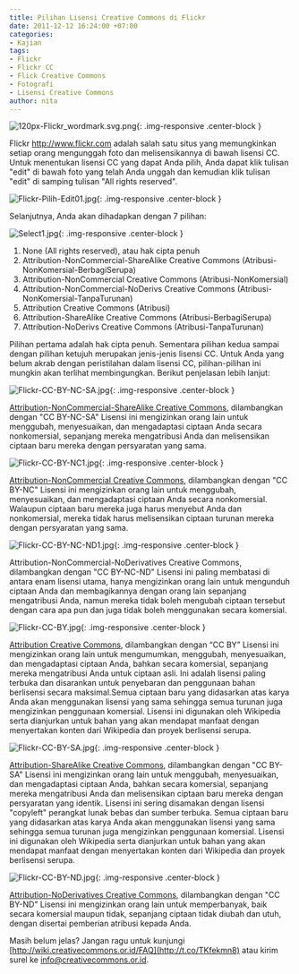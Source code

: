 ```yaml
---
title: Pilihan Lisensi Creative Commons di Flickr
date: 2011-12-12 16:24:00 +07:00
categories:
- Kajian
tags:
- Flickr
- Flickr CC
- Flick Creative Commons
- Fotografi
- Lisensi Creative Commons
author: nita
---
```


![120px-Flickr_wordmark.svg.png](/uploads/120px-Flickr_wordmark.svg.png){: .img-responsive .center-block }

Flickr http://www.flickr.com adalah salah satu situs yang memungkinkan setiap orang mengunggah foto dan melisensikannya di bawah lisensi CC. Untuk menentukan lisensi CC yang dapat Anda pilih, Anda dapat klik tulisan "edit" di bawah foto yang telah Anda unggah dan kemudian klik tulisan "edit" di samping tulisan "All rights reserved".

![Flickr-Pilih-Edit01.jpg](/uploads/Flickr-Pilih-Edit01.jpg){: .img-responsive .center-block }

Selanjutnya, Anda akan dihadapkan dengan 7 pilihan:

![Select1.jpg](/uploads/Select1.jpg){: .img-responsive .center-block }

1. None (All rights reserved), atau hak cipta penuh
2. Attribution-NonCommercial-ShareAlike Creative Commons (Atribusi-NonKomersial-BerbagiSerupa)
3. Attribution-NonCommercial Creative Commons (Atribusi-NonKomersial)
4. Attribution-NonCommercial-NoDerivs Creative Commons (Atribusi-NonKomersial-TanpaTurunan)
5. Attribution Creative Commons (Atribusi)
6. Attribution-ShareAlike Creative Commons (Atribusi-BerbagiSerupa)
7. Attribution-NoDerivs Creative Commons (Atribusi-TanpaTurunan)

Pilihan pertama adalah hak cipta penuh. Sementara pilihan kedua sampai dengan pilihan ketujuh merupakan jenis-jenis lisensi CC. Untuk Anda yang belum akrab dengan peristilahan dalam lisensi CC, pilihan-pilihan ini mungkin akan terlihat membingungkan. Berikut penjelasan lebih lanjut:

![Flickr-CC-BY-NC-SA.jpg](/uploads/Flickr-CC-BY-NC-SA.jpg){: .img-responsive .center-block }

[Attribution-NonCommercial-ShareAlike Creative Commons](http://creativecommons.or.id/wp-content/uploads/2011/12/Flickr-CC-BY-SA.jpg), dilambangkan dengan "CC BY-NC-SA"
Lisensi ini mengizinkan orang lain untuk menggubah, menyesuaikan, dan mengadaptasi ciptaan Anda secara nonkomersial, sepanjang mereka mengatribusi Anda dan melisensikan ciptaan baru mereka dengan persyaratan yang sama.

![Flickr-CC-BY-NC1.jpg](/uploads/Flickr-CC-BY-NC1.jpg){: .img-responsive .center-block }

[Attribution-NonCommercial Creative Commons](http://creativecommons.or.id/wp-content/uploads/2011/12/Flickr-CC-BY-SA.jpg), dilambangkan dengan "CC BY-NC"
Lisensi ini mengizinkan orang lain untuk menggubah, menyesuaikan, dan mengadaptasi ciptaan Anda secara nonkomersial. Walaupun ciptaan baru mereka juga harus menyebut Anda dan nonkomersial, mereka tidak harus melisensikan ciptaan turunan mereka dengan persyaratan yang sama.

![Flickr-CC-BY-NC-ND1.jpg](/uploads/Flickr-CC-BY-NC-ND1.jpg){: .img-responsive .center-block }

Attribution-NonCommercial-NoDerivatives Creative Commons, dilambangkan dengan "CC BY-NC-ND"
Lisensi ini paling membatasi di antara enam lisensi utama, hanya mengizinkan orang lain untuk mengunduh ciptaan Anda dan membagikannya dengan orang lain sepanjang mengatribusi Anda, namun mereka tidak boleh mengubah ciptaan tersebut dengan cara apa pun dan juga tidak boleh menggunakan secara komersial.

![Flickr-CC-BY.jpg](/uploads/Flickr-CC-BY.jpg){: .img-responsive .center-block }

[Attribution Creative Commons](http://creativecommons.or.id/wp-content/uploads/2011/12/Flickr-CC-BY.jpg), dilambangkan dengan “CC BY”
Lisensi ini mengizinkan orang lain untuk mengumumkan, menggubah, menyesuaikan, dan mengadaptasi ciptaan Anda, bahkan secara komersial, sepanjang mereka mengatribusi Anda untuk ciptaan asli. Ini adalah lisensi paling terbuka dan disarankan untuk penyebaran dan penggunaan bahan berlisensi secara maksimal.Semua ciptaan baru yang didasarkan atas karya Anda akan menggunakan lisensi yang sama sehingga semua turunan juga mengizinkan penggunaan komersial. Lisensi ini digunakan oleh Wikipedia serta dianjurkan untuk bahan yang akan mendapat manfaat dengan menyertakan konten dari Wikipedia dan proyek berlisensi serupa.

![Flickr-CC-BY-SA.jpg](/uploads/Flickr-CC-BY-SA.jpg){: .img-responsive .center-block }

[Attribution-ShareAlike Creative Commons](http://creativecommons.or.id/wp-content/uploads/2011/12/Flickr-CC-BY-SA.jpg), dilambangkan dengan "CC BY-SA"
Lisensi ini mengizinkan orang lain untuk menggubah, menyesuaikan, dan mengadaptasi ciptaan Anda, bahkan secara komersial, sepanjang mereka mengatribusi Anda dan melisensikan ciptaan baru mereka dengan persyaratan yang identik. Lisensi ini sering disamakan dengan lisensi "copyleft" perangkat lunak bebas dan sumber terbuka. Semua ciptaan baru yang didasarkan atas karya Anda akan menggunakan lisensi yang sama sehingga semua turunan juga mengizinkan penggunaan komersial. Lisensi ini digunakan oleh Wikipedia serta dianjurkan untuk bahan yang akan mendapat manfaat dengan menyertakan konten dari Wikipedia dan proyek berlisensi serupa.

![Flickr-CC-BY-ND.jpg](/uploads/Flickr-CC-BY-ND.jpg){: .img-responsive .center-block }

[Attribution-NoDerivatives Creative Commons](http://creativecommons.or.id/wp-content/uploads/2011/12/Flickr-CC-BY-ND.jpg), dilambangkan dengan "CC BY-ND"
Lisensi ini mengizinkan orang lain untuk memperbanyak, baik secara komersial maupun tidak, sepanjang ciptaan tidak diubah dan utuh, dengan disertai pemberian atribusi kepada Anda.

Masih belum jelas? Jangan ragu untuk kunjungi [http://wiki.creativecommons.or.id/FAQ](http://t.co/TKfekmn8) atau kirim surel ke info@creativecommons.or.id.
